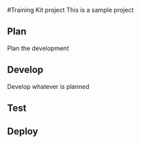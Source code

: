 #Training Kit project
This is a sample project

## Plan
Plan the development

## Develop
Develop whatever is planned

## Test

## Deploy